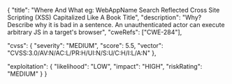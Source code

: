 {
  "title": "Where And What eg: WebAppName Search Reflected Cross Site Scripting (XSS) Capitalized Like A Book Title",
  "description": "Why? Describe why it is bad in a sentence. An unauthenticated actor can execute arbitrary JS in a target's browser",
  "cweRefs": ["CWE-284"],

  "cvss": {
    "severity": "MEDIUM",
    "score": 5.5,
    "vector": "CVSS:3.0/AV:N/AC:L/PR:H/UI:N/S:U/C:H/I:L/A:N"
  },

  "exploitation": {
    "likelihood": "LOW",
    "impact": "HIGH",
    "riskRating": "MEDIUM"
  }
}

